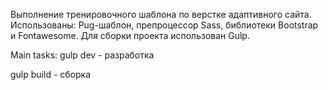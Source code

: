 Выполнение тренировочного шаблона по верстке адаптивного сайта.
Использованы: Pug-шаблон, препроцессор Sass,  библиотеки Bootstrap и Fontawesome.
Для сборки проекта использован Gulp.

Main tasks:
gulp dev - разработка

gulp build - сборка


